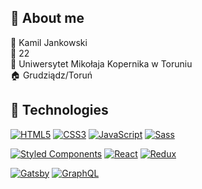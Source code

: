 ## 🙍 About me

👦 Kamil Jankowski<br/>
🎂 22<br/>
🏫 Uniwersytet Mikołaja Kopernika w Toruniu<br/>
🏠 Grudziądz/Toruń<br/>

## 🔧 Technologies
[![HTML5](https://img.shields.io/badge/-HTML5-E34F26?style=flat-square&logo=html5&logoColor=white&link=https://github.com/xFantix/)](https://github.com/xFantix/)
[![CSS3](https://img.shields.io/badge/-CSS3-1572B6?style=flat-square&logo=css3&link=https://github.com/xFantix/)](https://github.com/xFantix/)
[![JavaScript](https://img.shields.io/badge/-JavaScript-black?style=flat-square&logo=javascript&link=https://github.com/xFantix/)](https://github.com/xFantix/)
[![Sass](https://img.shields.io/badge/-Sass-black?style=flat-square&logo=Sass&logoColor=pink)](https://github.com/xFantix/)

[![Styled Components](https://img.shields.io/badge/-StyledComponents-black?style=flat-square&logo=Styled-Components)](https://github.com/xFantix/)
[![React](https://img.shields.io/badge/-React-black?style=flat-square&logo=react)](https://github.com/xFantix/)
[![Redux](https://img.shields.io/badge/-Redux-black?style=flat-square&logo=Redux&logoColor=pink)](https://github.com/xFantix/)

[![Gatsby](https://img.shields.io/badge/-Gatsby-purple?style=flat-square&logo=Gatsby&logoColor=white)](https://github.com/xFantix/)
[![GraphQL](https://img.shields.io/badge/-GraphQL-E10098?style=flat-square&logo=graphql&link=https://github.com/xFantix/)](https://github.com/xFantix/)
